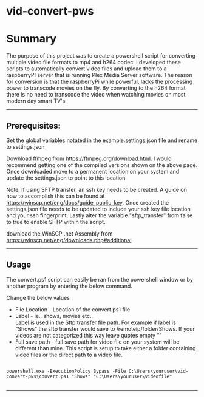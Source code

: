 # vid-convert-pws

<h1>Summary</h1>

<p>The purpose of this project was to create a powershell script for converting multiple video file formats to mp4 and h264 codec. I developed these scripts to automatically convert video files and upload them to a raspberryPI server that is running Plex Media Server software. The reason for conversion is that the raspberryPi while powerful, lacks the processing power to transcode movies on the fly. By converting to the h264 format there is no need to transcode the video when watching movies on most modern day smart TV's.
</p>

<hr/>
 
<h2>Prerequisites:</h2>

<p>Set the global variables notated in the example.settings.json file and rename to settings.json</p>

<p>Download ffmpeg from <a href="https://ffmpeg.org/download.html">https://ffmpeg.org/download.html</a>. I would recommend getting one of the compiled versions shown on the above page. Once downloaded move to a permanent location on your system and update the settings.json to point to this location.</p>

<p>Note: If using SFTP transfer, an ssh key needs to be created. A guide on how to accomplish this can be found at <a href="https://winscp.net/eng/docs/guide_public_key">https://winscp.net/eng/docs/guide_public_key</a>. Once created the settings.json file needs to be updated to include your ssh key file location and your ssh fingerprint. Lastly alter the variable "sftp_transfer" from false to true to enable SFTP within the script.</p>

download the WinSCP .net Assembly from https://winscp.net/eng/downloads.php#additional

<hr />

<h2>Usage</h2>
<p>
The convert.ps1 script can easily be ran from the powershell window or by another program by entering the below command.
</p>
<p>
Change the below values
</p>
<ul>

<li>File Location - Location of the convert.ps1 file</li>

<li>Label - ie.. shows, movies etc..</li>Label is used in the Sftp transfer file path. For example if label is "Shows" the sftp transfer would save to /remoteip/folder/Shows. If your videos are not categorized this way leave quotes empty ""

<li>Full save path - full save path for video file on your system will be different than mine. This script is setup to take either a folder containing video files or the direct path to a video file.</li>

</ul>

<pre>
<code>
powershell.exe -ExecutionPolicy Bypass -File C:\Users\youruser\vid-convert-pws\convert.ps1 "Shows" "C:\Users\youruser\videofile"
</code>
</pre>

<hr/>
